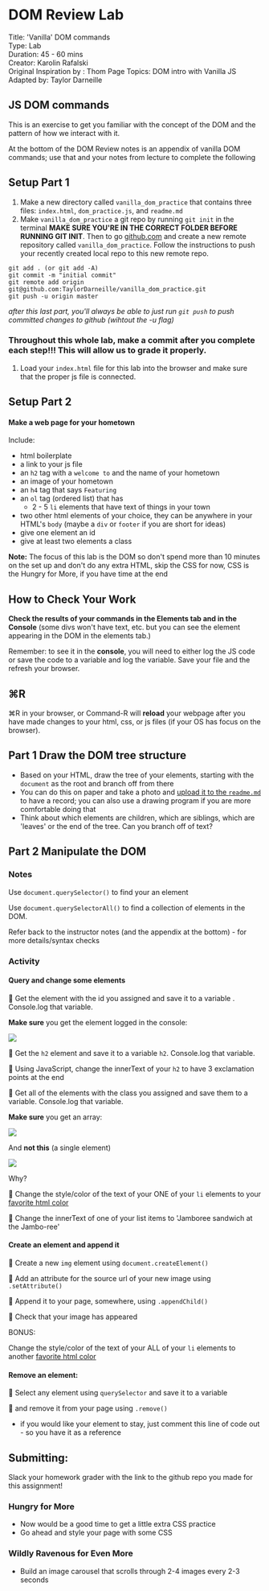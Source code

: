 # DOM Review Lab

Title: 'Vanilla' DOM commands  
 Type: Lab   
 Duration: 45 - 60 mins  
 Creator: Karolin Rafalski   
 Original Inspiration by : Thom Page Topics: DOM intro with Vanilla JS  
 Adapted by: Taylor Darneille

## JS DOM commands

This is an exercise to get you familiar with the concept of the DOM and the pattern of how we interact with it.

At the bottom of the DOM Review notes is an appendix of vanilla DOM commands; use that and your notes from lecture to complete the following

## Setup Part 1

1. Make a new directory called `vanilla_dom_practice` that contains three files: `index.html`, `dom_practice.js`, and `readme.md`
2. Make `vanilla_dom_practice` a git repo by running `git init` in the terminal **MAKE SURE YOU'RE IN THE CORRECT FOLDER BEFORE RUNNING GIT INIT**. Then to go [github.com](https://github.com/) and create a new remote repository called `vanilla_dom_practice`. Follow the instructions to push your recently created local repo to this new remote repo.

```text
git add . (or git add -A)
git commit -m "initial commit"
git remote add origin git@github.com:TaylorDarneille/vanilla_dom_practice.git
git push -u origin master
```

_after this last part, you'll always be able to just run `git push` to push committed changes to github \(wihtout the -u flag\)_

### Throughout this whole lab, make a commit after you complete each step!!! This will allow us to grade it properly.

1. Load your `index.html` file for this lab into the browser and make sure that the proper js file is connected.

## Setup Part 2

#### Make a web page for your hometown

Include:

* html boilerplate
* a link to your js file
* an `h2` tag with a `welcome to` and the name of your hometown
* an image of your hometown
* an `h4` tag that says `Featuring`
* an `ol` tag \(ordered list\) that has
  * 2 - 5 `li` elements that have text of things in your town
* two other html elements of your choice, they can be anywhere in your HTML's `body` \(maybe a `div` or `footer` if you are short for ideas\)
* give one element an id
* give at least two elements a class

**Note:** The focus of this lab is the DOM so don't spend more than 10 minutes on the set up and don't do any extra HTML, skip the CSS for now, CSS is the Hungry for More, if you have time at the end

## How to Check Your Work

**Check the results of your commands in the Elements tab and in the Console** \(some divs won't have text, etc. but you can see the element appearing in the DOM in the elements tab.\)

Remember: to see it in the **console**, you will need to either log the JS code or save the code to a variable and log the variable. Save your file and the refresh your browser.

## ⌘R

⌘R in your browser, or Command-R will **reload** your webpage after you have made changes to your html, css, or js files \(if your OS has focus on the browser\).

## Part 1 Draw the DOM tree structure

* Based on your HTML, draw the tree of your elements, starting with the `document` as the root and branch off from there
* You can do this on paper and take a photo and [upload it to the `readme.md`](https://guides.github.com/features/mastering-markdown/#) to have a record; you can also use a drawing program if you are more comfortable doing that
* Think about which elements are children, which are siblings, which are 'leaves' or the end of the tree. Can you branch off of text?

## Part 2 Manipulate the DOM

### Notes

Use `document.querySelector()` to find your an element

Use `document.querySelectorAll()` to find a collection of elements in the DOM.

Refer back to the instructor notes \(and the appendix at the bottom\) - for more details/syntax checks

### Activity

#### Query and change some elements

🔵 Get the element with the id you assigned and save it to a variable . Console.log that variable.

**Make sure** you get the element logged in the console:

![](https://i.imgur.com/1ocG4tc.png)

🔵 Get the `h2` element and save it to a variable `h2`. Console.log that variable.

🔵 Using JavaScript, change the innerText of your `h2` to have 3 exclamation points at the end

🔵 Get all of the elements with the class you assigned and save them to a variable. Console.log that variable.

**Make sure** you get an array:

![](https://i.imgur.com/Ahh8J0C.png)

And **not this** \(a single element\)

![](https://i.imgur.com/2YLSvzd.png)

Why?

🔵 Change the style/color of the text of your ONE of your `li` elements to your [favorite html color](https://htmlcolorcodes.com/color-names/)

🔵 Change the innerText of one of your list items to 'Jamboree sandwich at the Jambo-ree'

#### Create an element and append it

🔵 Create a new `img` element using `document.createElement()`

🔵 Add an attribute for the source url of your new image using `.setAttribute()`

🔵 Append it to your page, somewhere, using `.appendChild()`

🔵 Check that your image has appeared

BONUS:

Change the style/color of the text of your ALL of your `li` elements to another [favorite html color](https://htmlcolorcodes.com/color-names/)

#### Remove an element:

🔵 Select any element using `querySelector` and save it to a variable

🔵 and remove it from your page using `.remove()`

* if you would like your element to stay, just comment this line of code out - so you have it as a reference

## Submitting:

Slack your homework grader with the link to the github repo you made for this assignment!

### Hungry for More

* Now would be a good time to get a little extra CSS practice
* Go ahead and style your page with some CSS

### Wildly Ravenous for Even More

* Build an image carousel that scrolls through 2-4 images every 2-3 seconds

